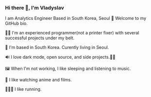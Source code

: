 ### Hi there 👋, I'm Vladyslav

I am Analytics Engineer Based in South Korea, Seoul
👋 Welcome to my GitHub bio.

🧑‍💻 I'm an experienced programmer(not a printer fixer) with several successful projects under my belt.

📍 I'm based in South Korea. Curently living in Seoul.

🔊 I love dark mode, open source, and side projects.🧑‍💻

🖼️ When I'm not working, I like sleeping and listening to music.

🤫 I like watching anime and films.

🏃🏽‍♂️ I like running. 

